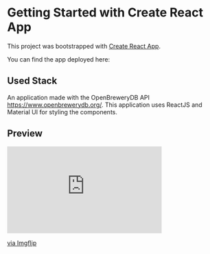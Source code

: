 # Getting Started with Create React App

This project was bootstrapped with [Create React App](https://github.com/facebook/create-react-app).

You can find the app deployed here:

## Used Stack

An application made with the OpenBreweryDB API https://www.openbrewerydb.org/.
This application uses ReactJS and Material UI for styling the components.


## Preview
<div style="width:360px;max-width:100%;"><div style="height:0;padding-bottom:56.39%;position:relative;"><iframe width="360" height="203" style="position:absolute;top:0;left:0;width:100%;height:100%;" frameBorder="0" src="https://imgflip.com/embed/6g528g"></iframe></div><p><a href="https://imgflip.com/gif/6g528g">via Imgflip</a></p></div>
